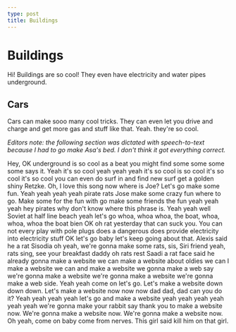 ```yaml
---
type: post
title: Buildings
---
```


# Buildings

Hi! Buildings are so cool! They even have electricity and water pipes underground.

## Cars

Cars can make sooo many cool tricks. They can even let you drive and charge and get more gas and stuff like that. Yeah. they're so cool.

_Editors note: the following section was dictated with speech-to-text because I had to go make Asa's bed. I don't think it got everything correct._

Hey, OK underground is so cool as a beat you might find some some some some says it. Yeah it's so cool yeah yeah yeah it's so cool is so cool it's so cool it's so cool you can even do surf in and find new surf get a golden shiny Retzke. Oh, I love this song now where is Joe? Let's go make some fun. Yeah yeah yeah yeah pirate rats Jose make some crazy fun where to go. Make some for the fun with go make some friends the fun yeah yeah yeah hey pirates why don't know where this phrase is. Yeah yeah well Soviet at half line beach yeah let's go whoa, whoa whoa, the boat, whoa, whoa, whoa the boat bien OK oh rat yesterday that can suck you. You can not every play with pole plugs does a dangerous does provide electricity into electricity stuff OK let's go baby let's keep going about that. Alexis said he a rat Sisodia oh yeah, we're gonna make some rats, sis, Siri friend yeah, rats sing, see your breakfast daddy oh rats rest Saadi a rat face said he already gonna make a website we can make a website about oldies we can I make a website we can and make a website we gonna make a web say we're gonna make a website we're gonna make a website we're gonna make a web side. Yeah yeah come on let's go. Let's make a website down down down. Let's make a website now now now dad dad, dad can you do it? Yeah yeah yeah yeah let's go and make a website yeah yeah yeah yeah yeah yeah we're gonna make your rabbit say thank you to make a website now. We're gonna make a website now. We're gonna make a website now. Oh yeah, come on baby come from nerves. This girl said kill him on that girl.
